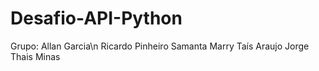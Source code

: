 # Desafio-API-Python

Grupo:
Allan Garcia\n
Ricardo Pinheiro
Samanta Marry
Taís Araujo Jorge
Thais Minas
